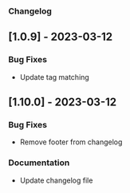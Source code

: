### Changelog

## [1.0.9] - 2023-03-12

### Bug Fixes

- Update tag matching
## [1.10.0] - 2023-03-12

### Bug Fixes

- Remove footer from changelog

### Documentation

- Update changelog file